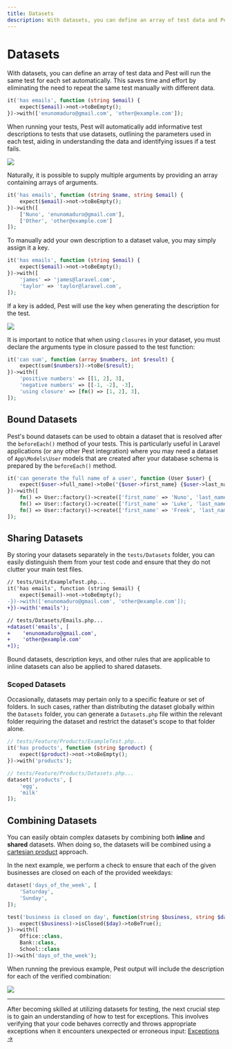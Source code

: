 ```yaml
---
title: Datasets
description: With datasets, you can define an array of test data and Pest will run the same test for each set automatically. This saves time and effort by eliminating the need to repeat the same test manually with different data.
---
```


# Datasets

With datasets, you can define an array of test data and Pest will run the same test for each set automatically. This saves time and effort by eliminating the need to repeat the same test manually with different data.

```php
it('has emails', function (string $email) {
    expect($email)->not->toBeEmpty();
})->with(['enunomaduro@gmail.com', 'other@example.com']);
```

When running your tests, Pest will automatically add informative test descriptions to tests that use datasets, outlining the parameters used in each test, aiding in understanding the data and identifying issues if a test fails.

<div class="code-snippet">
    <img src="/assets/img/datasets-emails.webp?1" style="--lines: 3" />
</div>

Naturally, it is possible to supply multiple arguments by providing an array containing arrays of arguments.

```php
it('has emails', function (string $name, string $email) {
    expect($email)->not->toBeEmpty();
})->with([
    ['Nuno', 'enunomaduro@gmail.com'],
    ['Other', 'other@example.com']
]);
```

To manually add your own description to a dataset value, you may simply assign it a key.

```php
it('has emails', function (string $email) {
    expect($email)->not->toBeEmpty();
})->with([
    'james' => 'james@laravel.com',
    'taylor' => 'taylor@laravel.com',
]);
```

If a key is added, Pest will use the key when generating the description for the test.

<div class="code-snippet">
    <img src="/assets/img/datasets-named.webp?1" style="--lines: 2" />
</div>

It is important to notice that when using `closures` in your dataset, you must declare the arguments type in closure passed to the test function:

```php
it('can sum', function (array $numbers, int $result) {
    expect(sum($numbers))->toBe($result);
})->with([
    'positive numbers' => [[1, 2], 3],
    'negative numbers' => [[-1, -2], -3],
    'using closure' => [fn() => [1, 2], 3],
]);
```

## Bound Datasets

Pest's bound datasets can be used to obtain a dataset that is resolved after the `beforeEach()` method of your tests. This is particularly useful in Laravel applications (or any other Pest integration) where you may need a dataset of `App\Models\User` models that are created after your database schema is prepared by the `beforeEach()` method.

```php
it('can generate the full name of a user', function (User $user) {
    expect($user->full_name)->toBe("{$user->first_name} {$user->last_name}");
})->with([
    fn() => User::factory()->create(['first_name' => 'Nuno', 'last_name' => 'Maduro']),
    fn() => User::factory()->create(['first_name' => 'Luke', 'last_name' => 'Downing']),
    fn() => User::factory()->create(['first_name' => 'Freek', 'last_name' => 'Van Der Herten']),
]);
```

## Sharing Datasets

By storing your datasets separately in the `tests/Datasets` folder, you can easily distinguish them from your test code and ensure that they do not clutter your main test files.

```diff
// tests/Unit/ExampleTest.php...
it('has emails', function (string $email) {
    expect($email)->not->toBeEmpty();
-})->with(['enunomaduro@gmail.com', 'other@example.com']);
+})->with('emails');

// tests/Datasets/Emails.php...
+dataset('emails', [
+    'enunomaduro@gmail.com',
+    'other@example.com'
+]);
```

Bound datasets, description keys, and other rules that are applicable to inline datasets can also be applied to shared datasets.

### Scoped Datasets

Occasionally, datasets may pertain only to a specific feature or set of folders. In such cases, rather than distributing the dataset globally within the `Datasets` folder, you can generate a `Datasets.php` file within the relevant folder requiring the dataset and restrict the dataset's scope to that folder alone.

```php
// tests/Feature/Products/ExampleTest.php...
it('has products', function (string $product) {
    expect($product)->not->toBeEmpty();
})->with('products');

// tests/Feature/Products/Datasets.php...
dataset('products', [
    'egg',
    'milk'
]);
```

## Combining Datasets

You can easily obtain complex datasets by combining both **inline** and **shared** datasets. When doing so, the datasets will be combined using a [cartesian product](https://en.wikipedia.org/wiki/Cartesian_product) approach.

In the next example, we perform a check to ensure that each of the given businesses are closed on each of the provided weekdays:

```php
dataset('days_of_the_week', [
    'Saturday',
    'Sunday',
]);

test('business is closed on day', function(string $business, string $day) {
    expect($business)->isClosed($day)->toBeTrue();
})->with([
    Office::class,
    Bank::class,
    School::class
])->with('days_of_the_week');
```

When running the previous example, Pest output will include the description for each of the verified combination:

<div class="code-snippet">
    <img src="/assets/img/dataset_businesshours.webp?1" style="--lines: 5" />
</div>

---

After becoming skilled at utilizing datasets for testing, the next crucial step is to gain an understanding of how to test for exceptions. This involves verifying that your code behaves correctly and throws appropriate exceptions when it encounters unexpected or erroneous input: [Exceptions →](/docs/exceptions)
